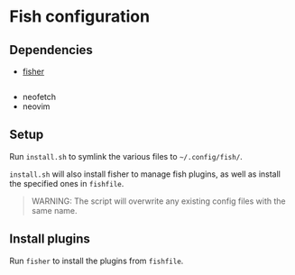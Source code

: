 # Fish configuration

## Dependencies

 - [fisher](https://github.com/jorgebucaran/fisher)
```bash
```
 - neofetch
 - neovim

## Setup

Run `install.sh` to symlink the various files to `~/.config/fish/`.

`install.sh` will also install fisher to manage fish plugins, as well as install the specified ones in `fishfile`.

> WARNING: The script will overwrite any existing config files with the same name.

## Install plugins

Run `fisher` to install the plugins from `fishfile`.
